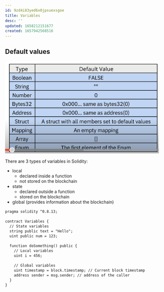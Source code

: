 ```yaml
---
id: 9zd4i83yed6x0jpsuexsgoe
title: Variables
desc: ''
updated: 1658212151677
created: 1657942568516
---
```


## Default values

![](./assets/images/solidity-default-values.png)

There are 3 types of variables in Solidity:
- local
  - declared inside a function
  - not stored on the blockchain
- state
  - declared outside a function
  - stored on the blockchain
- global (provides information about the blockchain)

```solidity
pragma solidity ^0.8.13;

contract Variables {
  // State variables
  string public text = "Hello";
  uint public num = 123;

  function doSomething() public {
    // Local variables
    uint i = 456;

    // Global variables
    uint timestamp = block.timestamp; // Current block timestamp
    address sender = msg.sender; // address of the caller
  }
}

```